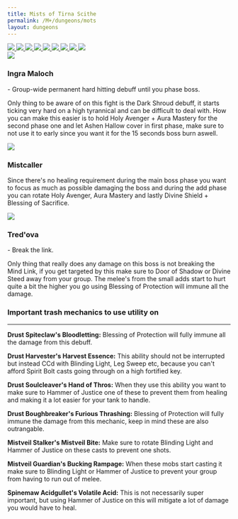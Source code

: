 ```yaml
---
title: Mists of Tirna Scithe
permalink: /M+/dungeons/mots
layout: dungeons
---
```


<div class="author">

<a href="/M+/dungeons/dos">
    <img class="unselected-dungeon" src="/assets/img/dungeons/dos.jpg" />
</a>

<a href="/M+/dungeons/sd">
    <img class="unselected-dungeon" src="/assets/img/dungeons/sd.jpg" />
</a>

<a href="/M+/dungeons/mots">
    <img class="selected-dungeon" src="/assets/img/dungeons/mots.jpg" />
</a>

<a href="/M+/dungeons/nw">
    <img class="unselected-dungeon" src="/assets/img/dungeons/nw.jpg" />
</a>

<a href="/M+/dungeons/hoa">
    <img class="unselected-dungeon" src="/assets/img/dungeons/hoa.jpg" />
</a>

<a href="/M+/dungeons/top">
    <img class="unselected-dungeon" src="/assets/img/dungeons/top.jpg" />
</a>

<a href="/M+/dungeons/pf">
    <img class="unselected-dungeon" src="/assets/img/dungeons/pf.jpg" />
</a>

<a href="/M+/dungeons/soa">
    <img class="unselected-dungeon" src="/assets/img/dungeons/soa.jpg" />
</a>

<a href="/M+/dungeons/tazavesh">
    <img class="unselected-dungeon" src="/assets/img/dungeons/taz.jpg" />
</a>

</div>

<a>
    <img src="/assets/img/dungeons/ingra.png" class="dungeon_boss"/>
</a>

### Ingra Maloch

<a class="external" href="https://www.wowhead.com/spell=323146/death-shroud" target="_blank" rel="noopener noreferrer" data-wowhead="spell=323146" data-wh-icon-size="small"></a> - Group-wide permanent hard hitting debuff until you phase boss.

Only thing to be aware of on this fight is the Dark Shroud debuff, it starts ticking very hard on a high tyrannical and can be difficult to deal with. How you can make this easier is to hold Holy Avenger + Aura Mastery for the second phase one and let Ashen Hallow cover in first phase, make sure to not use it to early since you want it for the 15 seconds boss burn aswell.

<a>
    <img src="/assets/img/dungeons/mist.png" class="dungeon_boss"/>
</a>

### Mistcaller

Since there's no healing requirement during the main boss phase you want to focus as much as possible damaging the boss and during the add phase you can rotate Holy Avenger, Aura Mastery and lastly Divine Shield + Blessing of Sacrifice.

<a>
    <img src="/assets/img/dungeons/tred.png" class="dungeon_boss"/>
</a>

### Tred'ova

<a class="external" href="https://www.wowhead.com/spell=322614/mind-link" target="_blank" rel="noopener noreferrer" data-wowhead="spell=322614" data-wh-icon-size="small"></a> - Break the link.

Only thing that really does any damage on this boss is not breaking the Mind Link, if you get targeted by this make sure to Door of Shadow or Divine Steed away from your group. The melee's from the small adds start to hurt quite a bit the higher you go using Blessing of Protection will immune all the damage.

### Important trash mechanics to use utility on

---
**Drust Spiteclaw's Bloodletting:** Blessing of Protection will fully immune all the damage from this debuff.

**Drust Harvester's Harvest Essence:** This ability should not be interrupted but instead CCd with Blinding Light, Leg Sweep etc, because you can't afford Spirit Bolt casts going through on a high fortified key.

**Drust Soulcleaver's Hand of Thros:** When they use this ability you want to make sure to Hammer of Justice one of these to prevent them from healing and making it a lot easier for your tank to handle.

**Drust Boughbreaker's Furious Thrashing:** Blessing of Protection will fully immune the damage from this mechanic, keep in mind these are also outrangable.

**Mistveil Stalker's Mistveil Bite:** Make sure to rotate Blinding Light and Hammer of Justice on these casts to prevent one shots.

**Mistveil Guardian's Bucking Rampage:** When these mobs start casting it make sure to Blinding Light or Hammer of Justice to prevent your group from having to run out of melee.

**Spinemaw Acidgullet's Volatile Acid:** This is not necessarily super important, but using Hammer of Justice on this will mitigate a lot of damage you would have to heal.

